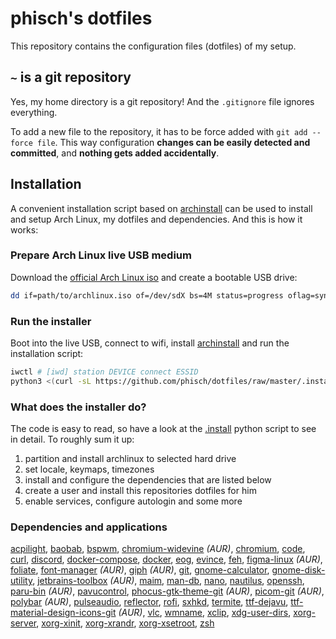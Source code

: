# phisch's dotfiles
This repository contains the configuration files (dotfiles) of my setup. 

## `~` is a git repository
Yes, my home directory is a git repository! And the `.gitignore` file ignores everything.

To add a new file to the repository, it has to be force added with `git add --force file`. This way configuration **changes can be easily detected and committed**, and **nothing gets added accidentally**.

## Installation
A convenient installation script based on [archinstall](https://archlinux.org/packages/extra/any/archinstall/) can be used to install and setup Arch Linux, my dotfiles and dependencies. And this is how it works:

### Prepare Arch Linux live USB medium
Download the [official Arch Linux iso](https://archlinux.org/download/) and create a bootable USB drive:

```sh
dd if=path/to/archlinux.iso of=/dev/sdX bs=4M status=progress oflag=sync
```

### Run the installer
Boot into the live USB, connect to wifi, install [archinstall](https://archlinux.org/packages/extra/any/archinstall/) and run the installation script:

```sh
iwctl # [iwd] station DEVICE connect ESSID
python3 <(curl -sL https://github.com/phisch/dotfiles/raw/master/.install)
```

### What does the installer do?
The code is easy to read, so have a look at the [.install](.install) python script to see in detail. To roughly sum it up:

1) partition and install archlinux to selected hard drive
2) set locale, keymaps, timezones
3) install and configure the dependencies that are listed below
4) create a user and install this repositories dotfiles for him
5) enable services, configure autologin and some more

### Dependencies and applications
[acpilight](https://archlinux.org/packages/community/any/acpilight/),
[baobab](https://archlinux.org/packages/extra/x86_64/baobab/),
[bspwm](https://archlinux.org/packages/community/x86_64/bspwm/),
[chromium-widevine](https://aur.archlinux.org/packages/chromium-widevine/) *(AUR)*,
[chromium](https://www.archlinux.org/packages/extra/x86_64/chromium/),
[code](https://www.archlinux.org/packages/community/x86_64/code/),
[curl](https://www.archlinux.org/packages/core/x86_64/curl/),
[discord](https://archlinux.org/packages/community/x86_64/discord/),
[docker-compose](https://www.archlinux.org/packages/community/any/docker-compose/),
[docker](https://www.archlinux.org/packages/community/x86_64/docker/),
[eog](https://www.archlinux.org/packages/extra/x86_64/eog/),
[evince](https://archlinux.org/packages/extra/x86_64/evince/),
[feh](https://www.archlinux.org/packages/extra/x86_64/feh/),
[figma-linux](https://aur.archlinux.org/packages/figma-linux/) *(AUR)*,
[foliate](https://archlinux.org/packages/community/x86_64/foliate/),
[font-manager](https://aur.archlinux.org/packages/font-manager/) *(AUR)*,
[giph](https://aur.archlinux.org/packages/giph/) *(AUR)*,
[git](https://www.archlinux.org/packages/extra/x86_64/git/),
[gnome-calculator](https://www.archlinux.org/packages/extra/x86_64/gnome-calculator/),
[gnome-disk-utility](https://www.archlinux.org/packages/extra/x86_64/gnome-disk-utility/),
[jetbrains-toolbox](https://aur.archlinux.org/packages/jetbrains-toolbox/) *(AUR)*,
[maim](https://www.archlinux.org/packages/community/x86_64/maim/),
[man-db](https://archlinux.org/packages/core/x86_64/man-db/),
[nano](https://www.archlinux.org/packages/core/x86_64/nano/),
[nautilus](https://www.archlinux.org/packages/extra/x86_64/nautilus/),
[openssh](https://www.archlinux.org/packages/core/x86_64/openssh/),
[paru-bin](https://aur.archlinux.org/packages/paru-bin/) *(AUR)*,
[pavucontrol](https://www.archlinux.org/packages/extra/x86_64/pavucontrol/),
[phocus-gtk-theme-git](https://aur.archlinux.org/packages/phocus-gtk-theme-git/) *(AUR)*,
[picom-git](https://aur.archlinux.org/packages/picom-git/) *(AUR)*,
[polybar](https://aur.archlinux.org/packages/polybar/) *(AUR)*,
[pulseaudio](https://www.archlinux.org/packages/extra/x86_64/pulseaudio/),
[reflector](https://archlinux.org/packages/community/any/reflector/),
[rofi](https://archlinux.org/packages/community/x86_64/rofi/),
[sxhkd](https://archlinux.org/packages/community/x86_64/sxhkd/),
[termite](https://www.archlinux.org/packages/community/x86_64/termite/),
[ttf-dejavu](https://www.archlinux.org/packages/extra/any/ttf-dejavu/),
[ttf-material-design-icons-git](https://aur.archlinux.org/packages/ttf-material-design-icons-git/) *(AUR)*,
[vlc](https://www.archlinux.org/packages/extra/x86_64/vlc/),
[wmname](https://www.archlinux.org/packages/community/x86_64/wmname/),
[xclip](https://archlinux.org/packages/extra/x86_64/xclip/),
[xdg-user-dirs](https://www.archlinux.org/packages/extra/x86_64/xdg-user-dirs/),
[xorg-server](https://www.archlinux.org/packages/extra/x86_64/xorg-server/),
[xorg-xinit](https://www.archlinux.org/packages/extra/x86_64/xorg-xinit/),
[xorg-xrandr](https://www.archlinux.org/packages/extra/x86_64/xorg-xrandr/),
[xorg-xsetroot](https://www.archlinux.org/packages/extra/x86_64/xorg-xsetroot/),
[zsh](https://www.archlinux.org/packages/extra/x86_64/zsh/)

